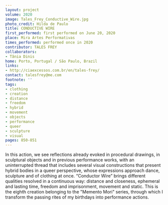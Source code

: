 ```yaml
---
layout: project
volume: 2020
image: Tales_Frey_Conductive_Wire.jpg
photo_credit: Hilda de Paulo
title: CONDUCTIVE WIRE
first_performed: first performed on June 20, 2020
place: Mira Artes Performativas
times_performed: performed once in 2020
contributor: TALES FREY
collaborators:
- Tânia Dinis
home: Porto, Portugal / São Paulo, Brazil
links:
- http://ciaexcessos.com.br/en/tales-frey/
contact: talesfrey@me.com
footnote: ''
tags:
- clothing
- creation
- distance
- freedom
- hybrid
- movement
- objects
- performance
- queer
- sculpture
- visual
pages: 850-851
---
```



In this action, we see reflections already evoked in procedural drawings, in sculptural objects and in previous performance works, with an uninterrupted thread that includes several visual constructions that present hybrid bodies in a queer perspective, whose expressions approach dance, sculpture and of clothing at once.
“Conductor Wire” brings different qualities resolved in a continuous way: distance and closeness, ephemeral and lasting time, freedom and imprisonment, movement and static.
This is the eighth creation belonging to the "Memento Mori" series, through which I transform the passing rites of my birthdays into performance actions.
